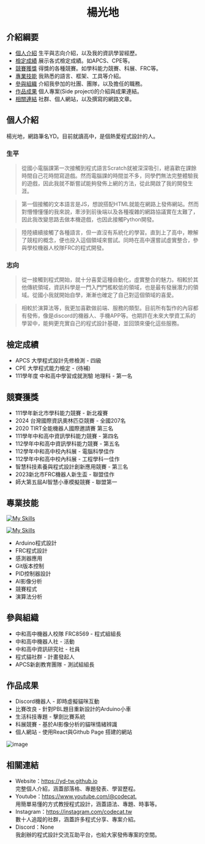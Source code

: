 <h1 align="center">楊光地</h1>

## 介紹綱要
- [個人介紹](#個人介紹) 生平與志向介紹，以及我的資訊學習經歷。
- [檢定成績](#檢定成績) 展示各式檢定成績。如APCS、CPE等。
- [競賽獲獎](#競賽獲獎) 得獎的各種競賽。如學科能力競賽、科展、FRC等。
- [專業技能](#專業技能) 我熟悉的語言、框架、工具等介紹。
- [參與組織](#參與組織) 介紹我參加的社團、團隊，以及擔任的職務。
- [作品成果](#作品成果) 個人專案(Side project)的介紹與成果連結。
- [相關連結](#相關連結) 社群、個人網站，以及撰寫的網路文章。

## 個人介紹
楊光地，網路筆名YD。目前就讀高中，是個熱愛程式設計的人。

### 生平
> 從國小電腦課第一次接觸到程式語言Scratch就被深深吸引，總喜歡在課餘時間自己花時間寫遊戲。然而電腦課的時間並不多，同學們無法完整體驗我的遊戲，因此我就不斷嘗試能夠發佈上網的方法，從此開啟了我的開發生涯。

> 第一個接觸的文本語言是JS，想說搭配HTML就能在網路上發佈網站。然而對懵懵懂懂的我來說，牽涉到前後端以及各種複雜的網路協議實在太難了，因此我改變思路去做本機遊戲，也因此接觸Python開發。

> 陸陸續續接觸了各種語言，但一直沒有系統化的學習。直到上了高中，瞭解了競程的概念，便也投入這個領域來嘗試。同時在高中還嘗試虛實整合，參與學校機器人校隊FRC的程式開發。

### 志向
> 從一接觸到程式開始，就十分喜愛這種自動化，虛實整合的魅力。相較於其他傳統領域，資訊科學是一門入門門檻較低的領域，也是最有發展潛力的領域。從國小我就開始自學，漸漸也確定了自己對這個領域的喜愛。

> 相較於演算法等，我更加喜歡做前端、服務的類型。目前所有製作的內容都有發佈，像是discord的機器人、手機APP等。也期許在未來大學資工系的學習中，能夠更充實自己的程式設計基礎，並回頭來優化這些服務。

## 檢定成績
- APCS 大學程式設計先修檢測 - 四級
- CPE 大學程式能力檢定 - (待補)
- 111學年度 中和高中學習成就測驗 地理科 - 第一名

## 競賽獲獎
- 111學年新北市學科能力競賽 - 新北複賽
- 2024 台灣國際資訊奧林匹亞競賽 - 全國207名
- 2020 TIRT全能機器人國際邀請賽 第三名
- 111學年中和高中資訊學科能力競賽 - 第四名
- 112學年中和高中資訊學科能力競賽 - 第五名
- 112學年中和高中校內科展 - 電腦科學佳作
- 112學年中和高中校內科展 - 工程學科一佳作
- 智慧科技素養與程式設計創新應用競賽 - 第三名
- 2023新北市FRC機器人新生盃 - 聯盟佳作
- 師大第五屆AI智慧小車模擬競賽 - 聯盟第一

## 專業技能
[![My Skills](https://skillicons.dev/icons?i=c,cpp,python,java)](https://skillicons.dev)

[![My Skills](https://skillicons.dev/icons?i=arduino,discord,androidstudio,react)](https://skillicons.dev)

- Arduino程式設計
- FRC程式設計
- 感測器應用
- Git版本控制
- PID控制器設計
- AI影像分析
- 競賽程式
- 演算法分析

## 參與組織
- 中和高中機器人校隊 FRC8569 - 程式組組長
- 中和高中機器人社 - 活動
- 中和高中資訊研究社 - 社員
- 程式貓社群 - 計畫發起人
- APCS新創教育團隊 - 測試組組長

## 作品成果
- Discord機器人 - 即時虛擬貓咪互動
- 比賽改良 - 針對PBL題目重新設計的Arduino小車
- 生活科技專題 - 擊劍比賽系統
- 科展競賽 - 基於AI影像分析的貓咪情緒辨識
- 個人網站 - 使用React與Github Page 搭建的網站

![image](https://raw.githubusercontent.com/yd-tw/yd-tw/main/img/website.gif)

## 相關連結
- Website：<https://yd-tw.github.io> \
    完整個人介紹，涵蓋部落格、專題發表、學習歷程。
- Youtube：<https://www.youtube.com/@codecat.> \
    用簡單易懂的方式教授程式設計，涵蓋語法、專題、時事等。
- Instagram：<https://instagram.com/codecat.tw> \
    數十人追蹤的社群，涵蓋許多程式分享、專案介紹。
- Discord：None \
    我創辦的程式設計交流互助平台，也給大家發佈專案的空間。
